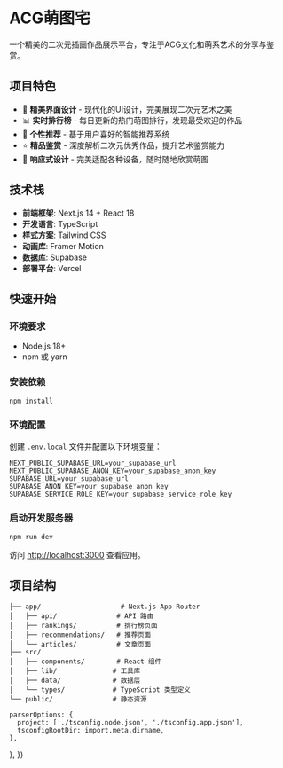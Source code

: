 # ACG萌图宅

一个精美的二次元插画作品展示平台，专注于ACG文化和萌系艺术的分享与鉴赏。

## 项目特色

- 🎨 **精美界面设计** - 现代化的UI设计，完美展现二次元艺术之美
- 📊 **实时排行榜** - 每日更新的热门萌图排行，发现最受欢迎的作品
- 💝 **个性推荐** - 基于用户喜好的智能推荐系统
- ⭐ **精品鉴赏** - 深度解析二次元优秀作品，提升艺术鉴赏能力
- 📱 **响应式设计** - 完美适配各种设备，随时随地欣赏萌图

## 技术栈

- **前端框架**: Next.js 14 + React 18
- **开发语言**: TypeScript
- **样式方案**: Tailwind CSS
- **动画库**: Framer Motion
- **数据库**: Supabase
- **部署平台**: Vercel

## 快速开始

### 环境要求

- Node.js 18+
- npm 或 yarn

### 安装依赖

```bash
npm install
```

### 环境配置

创建 `.env.local` 文件并配置以下环境变量：

```env
NEXT_PUBLIC_SUPABASE_URL=your_supabase_url
NEXT_PUBLIC_SUPABASE_ANON_KEY=your_supabase_anon_key
SUPABASE_URL=your_supabase_url
SUPABASE_ANON_KEY=your_supabase_anon_key
SUPABASE_SERVICE_ROLE_KEY=your_supabase_service_role_key
```

### 启动开发服务器

```bash
npm run dev
```

访问 [http://localhost:3000](http://localhost:3000) 查看应用。

## 项目结构

```
├── app/                    # Next.js App Router
│   ├── api/               # API 路由
│   ├── rankings/          # 排行榜页面
│   ├── recommendations/   # 推荐页面
│   └── articles/          # 文章页面
├── src/
│   ├── components/        # React 组件
│   ├── lib/              # 工具库
│   ├── data/             # 数据层
│   └── types/            # TypeScript 类型定义
└── public/               # 静态资源
```
    parserOptions: {
      project: ['./tsconfig.node.json', './tsconfig.app.json'],
      tsconfigRootDir: import.meta.dirname,
    },
  },
})
```
